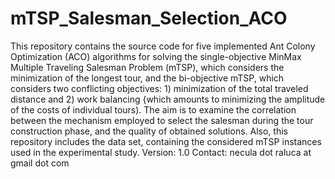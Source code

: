 # mTSP_Salesman_Selection_ACO
This repository contains the source code for five implemented Ant Colony Optimization (ACO) algorithms for solving the single-objective MinMax Multiple Traveling Salesman Problem (mTSP),
which considers the minimization of the longest tour, and the bi-objective mTSP, which considers two conflicting objectives: 1) minimization of the total traveled distance
and 2) work balancing {which amounts to minimizing the amplitude of the costs of individual tours). The aim is to examine the correlation between the mechanism employed
to select the salesman during the tour construction phase, and the quality of obtained solutions. 
Also, this repository includes the data set, containing the considered mTSP instances used in the experimental study. 
Version: 1.0
Contact: necula dot raluca at gmail dot com